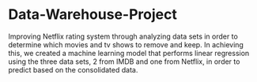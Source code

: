# Data-Warehouse-Project
Improving Netflix rating system through analyzing data sets in order to determine which movies and tv shows to remove and keep. In achieving this, we created a machine learning model that performs linear regression using the three data sets, 2 from IMDB and one from Netflix, in order to predict based on the consolidated data.
